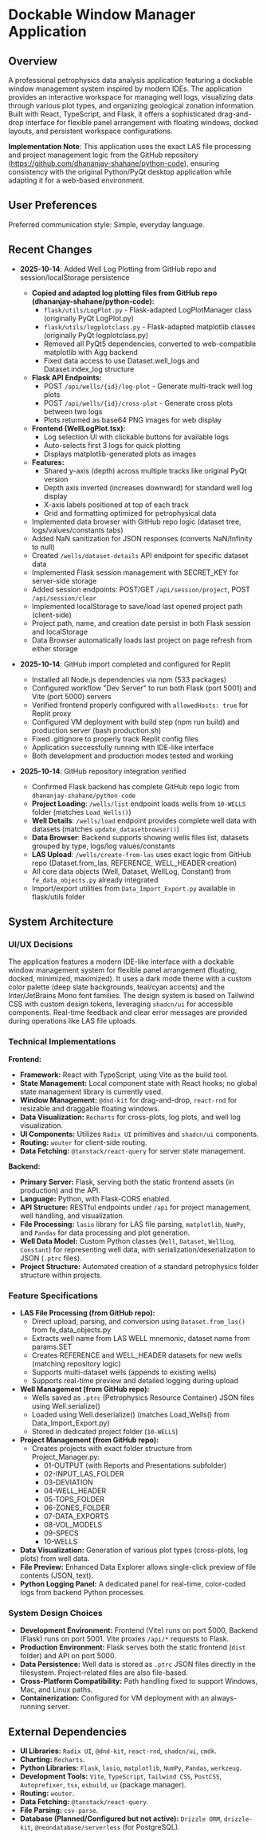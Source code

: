 # Dockable Window Manager Application

## Overview
A professional petrophysics data analysis application featuring a dockable window management system inspired by modern IDEs. The application provides an interactive workspace for managing well logs, visualizing data through various plot types, and organizing geological zonation information. Built with React, TypeScript, and Flask, it offers a sophisticated drag-and-drop interface for flexible panel arrangement with floating windows, docked layouts, and persistent workspace configurations. 

**Implementation Note**: This application uses the exact LAS file processing and project management logic from the GitHub repository (https://github.com/dhananjay-shahane/python-code), ensuring consistency with the original Python/PyQt desktop application while adapting it for a web-based environment.

## User Preferences
Preferred communication style: Simple, everyday language.

## Recent Changes
- **2025-10-14**: Added Well Log Plotting from GitHub repo and session/localStorage persistence
  - **Copied and adapted log plotting files from GitHub repo (dhananjay-shahane/python-code):**
    - `flask/utils/LogPlot.py` - Flask-adapted LogPlotManager class (originally PyQt LogPlot.py)
    - `flask/utils/logplotclass.py` - Flask-adapted matplotlib classes (originally PyQt logplotclass.py)
    - Removed all PyQt5 dependencies, converted to web-compatible matplotlib with Agg backend
    - Fixed data access to use Dataset.well_logs and Dataset.index_log structure
  - **Flask API Endpoints:**
    - POST `/api/wells/{id}/log-plot` - Generate multi-track well log plots
    - POST `/api/wells/{id}/cross-plot` - Generate cross plots between two logs
    - Plots returned as base64 PNG images for web display
  - **Frontend (WellLogPlot.tsx):**
    - Log selection UI with clickable buttons for available logs
    - Auto-selects first 3 logs for quick plotting
    - Displays matplotlib-generated plots as images
  - **Features:**
    - Shared y-axis (depth) across multiple tracks like original PyQt version
    - Depth axis inverted (increases downward) for standard well log display
    - X-axis labels positioned at top of each track
    - Grid and formatting optimized for petrophysical data
  - Implemented data browser with GitHub repo logic (dataset tree, logs/values/constants tabs)
  - Added NaN sanitization for JSON responses (converts NaN/Infinity to null)
  - Created `/wells/dataset-details` API endpoint for specific dataset data
  - Implemented Flask session management with SECRET_KEY for server-side storage
  - Added session endpoints: POST/GET `/api/session/project`, POST `/api/session/clear`
  - Implemented localStorage to save/load last opened project path (client-side)
  - Project path, name, and creation date persist in both Flask session and localStorage
  - Data Browser automatically loads last project on page refresh from either storage
  
- **2025-10-14**: GitHub import completed and configured for Replit
  - Installed all Node.js dependencies via npm (533 packages)
  - Configured workflow "Dev Server" to run both Flask (port 5001) and Vite (port 5000) servers
  - Verified frontend properly configured with `allowedHosts: true` for Replit proxy
  - Configured VM deployment with build step (npm run build) and production server (bash production.sh)
  - Fixed .gitignore to properly track Replit config files
  - Application successfully running with IDE-like interface
  - Both development and production modes tested and working
  
- **2025-10-14**: GitHub repository integration verified
  - Confirmed Flask backend has complete GitHub repo logic from `dhananjay-shahane/python-code`
  - **Project Loading**: `/wells/list` endpoint loads wells from `10-WELLS` folder (matches `Load_Wells()`)
  - **Well Details**: `/wells/load` endpoint provides complete well data with datasets (matches `update_datasetbrowser()`)
  - **Data Browser**: Backend supports showing wells files list, datasets grouped by type, logs/log values/constants
  - **LAS Upload**: `/wells/create-from-las` uses exact logic from GitHub repo (Dataset.from_las, REFERENCE, WELL_HEADER creation)
  - All core data objects (Well, Dataset, WellLog, Constant) from `fe_data_objects.py` already integrated
  - Import/export utilities from `Data_Import_Export.py` available in flask/utils folder

## System Architecture

### UI/UX Decisions
The application features a modern IDE-like interface with a dockable window management system for flexible panel arrangement (floating, docked, minimized, maximized). It uses a dark mode theme with a custom color palette (deep slate backgrounds, teal/cyan accents) and the Inter/JetBrains Mono font families. The design system is based on Tailwind CSS with custom design tokens, leveraging `shadcn/ui` for accessible components. Real-time feedback and clear error messages are provided during operations like LAS file uploads.

### Technical Implementations
**Frontend:**
- **Framework:** React with TypeScript, using Vite as the build tool.
- **State Management:** Local component state with React hooks; no global state management library is currently used.
- **Window Management:** `@dnd-kit` for drag-and-drop, `react-rnd` for resizable and draggable floating windows.
- **Data Visualization:** `Recharts` for cross-plots, log plots, and well log visualization.
- **UI Components:** Utilizes `Radix UI` primitives and `shadcn/ui` components.
- **Routing:** `wouter` for client-side routing.
- **Data Fetching:** `@tanstack/react-query` for server state management.

**Backend:**
- **Primary Server:** Flask, serving both the static frontend assets (in production) and the API.
- **Language:** Python, with Flask-CORS enabled.
- **API Structure:** RESTful endpoints under `/api` for project management, well handling, and visualization.
- **File Processing:** `lasio` library for LAS file parsing, `matplotlib`, `NumPy`, and `Pandas` for data processing and plot generation.
- **Well Data Model:** Custom Python classes (`Well`, `Dataset`, `WellLog`, `Constant`) for representing well data, with serialization/deserialization to JSON (`.ptrc` files).
- **Project Structure:** Automated creation of a standard petrophysics folder structure within projects.

### Feature Specifications
- **LAS File Processing (from GitHub repo):** 
  - Direct upload, parsing, and conversion using `Dataset.from_las()` from fe_data_objects.py
  - Extracts well name from LAS WELL mnemonic, dataset name from params.SET
  - Creates REFERENCE and WELL_HEADER datasets for new wells (matching repository logic)
  - Supports multi-dataset wells (appends to existing wells)
  - Supports real-time preview and detailed logging during upload
- **Well Management (from GitHub repo):**
  - Wells saved as `.ptrc` (Petrophysics Resource Container) JSON files using Well.serialize()
  - Loaded using Well.deserialize() (matches Load_Wells() from Data_Import_Export.py)
  - Stored in dedicated project folder (`10-WELLS`)
- **Project Management (from GitHub repo):**
  - Creates projects with exact folder structure from Project_Manager.py:
    - 01-OUTPUT (with Reports and Presentations subfolder)
    - 02-INPUT_LAS_FOLDER
    - 03-DEVIATION
    - 04-WELL_HEADER
    - 05-TOPS_FOLDER
    - 06-ZONES_FOLDER
    - 07-DATA_EXPORTS
    - 08-VOL_MODELS
    - 09-SPECS
    - 10-WELLS
- **Data Visualization:** Generation of various plot types (cross-plots, log plots) from well data.
- **File Preview:** Enhanced Data Explorer allows single-click preview of file contents (JSON, text).
- **Python Logging Panel:** A dedicated panel for real-time, color-coded logs from backend Python processes.

### System Design Choices
- **Development Environment:** Frontend (Vite) runs on port 5000, Backend (Flask) runs on port 5001. Vite proxies `/api/*` requests to Flask.
- **Production Environment:** Flask serves both the static frontend (`dist` folder) and API on port 5000.
- **Data Persistence:** Well data is stored as `.ptrc` JSON files directly in the filesystem. Project-related files are also file-based.
- **Cross-Platform Compatibility:** Path handling fixed to support Windows, Mac, and Linux paths.
- **Containerization:** Configured for VM deployment with an always-running server.

## External Dependencies
- **UI Libraries:** `Radix UI`, `@dnd-kit`, `react-rnd`, `shadcn/ui`, `cmdk`.
- **Charting:** `Recharts`.
- **Python Libraries:** `Flask`, `lasio`, `matplotlib`, `NumPy`, `Pandas`, `werkzeug`.
- **Development Tools:** `Vite`, `TypeScript`, `Tailwind CSS`, `PostCSS`, `Autoprefixer`, `tsx`, `esbuild`, `uv` (package manager).
- **Routing:** `wouter`.
- **Data Fetching:** `@tanstack/react-query`.
- **File Parsing:** `csv-parse`.
- **Database (Planned/Configured but not active):** `Drizzle ORM`, `drizzle-kit`, `@neondatabase/serverless` (for PostgreSQL).